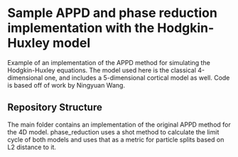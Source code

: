 Sample APPD and phase reduction implementation with the Hodgkin-Huxley model
==================================================================

Example of an implementation of the APPD method for simulating the Hodgkin-Huxley equations. 
The model used here is the classical 4-dimensional one, and includes a 5-dimensional cortical 
model as well. Code is based off of work by Ningyuan Wang.

Repository Structure
---------------------------
The main folder contains an implementation of the original APPD method for the 4D model. 
phase_reduction uses a shot method to calculate the limit cycle of both models and 
uses that as a metric for particle splits based on L2 distance to it.
